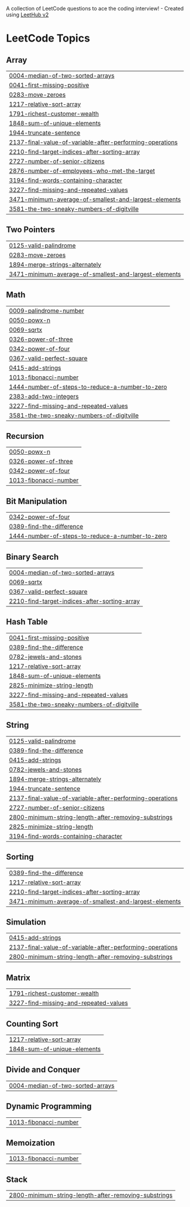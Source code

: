 A collection of LeetCode questions to ace the coding interview! - Created using [LeetHub v2](https://github.com/arunbhardwaj/LeetHub-2.0)
<!---LeetCode Topics Start-->
# LeetCode Topics
## Array
|  |
| ------- |
| [0004-median-of-two-sorted-arrays](https://github.com/Murshidmuhammedp/Leet_Codes/tree/master/0004-median-of-two-sorted-arrays) |
| [0041-first-missing-positive](https://github.com/Murshidmuhammedp/Leet_Codes/tree/master/0041-first-missing-positive) |
| [0283-move-zeroes](https://github.com/Murshidmuhammedp/Leet_Codes/tree/master/0283-move-zeroes) |
| [1217-relative-sort-array](https://github.com/Murshidmuhammedp/Leet_Codes/tree/master/1217-relative-sort-array) |
| [1791-richest-customer-wealth](https://github.com/Murshidmuhammedp/Leet_Codes/tree/master/1791-richest-customer-wealth) |
| [1848-sum-of-unique-elements](https://github.com/Murshidmuhammedp/Leet_Codes/tree/master/1848-sum-of-unique-elements) |
| [1944-truncate-sentence](https://github.com/Murshidmuhammedp/Leet_Codes/tree/master/1944-truncate-sentence) |
| [2137-final-value-of-variable-after-performing-operations](https://github.com/Murshidmuhammedp/Leet_Codes/tree/master/2137-final-value-of-variable-after-performing-operations) |
| [2210-find-target-indices-after-sorting-array](https://github.com/Murshidmuhammedp/Leet_Codes/tree/master/2210-find-target-indices-after-sorting-array) |
| [2727-number-of-senior-citizens](https://github.com/Murshidmuhammedp/Leet_Codes/tree/master/2727-number-of-senior-citizens) |
| [2876-number-of-employees-who-met-the-target](https://github.com/Murshidmuhammedp/Leet_Codes/tree/master/2876-number-of-employees-who-met-the-target) |
| [3194-find-words-containing-character](https://github.com/Murshidmuhammedp/Leet_Codes/tree/master/3194-find-words-containing-character) |
| [3227-find-missing-and-repeated-values](https://github.com/Murshidmuhammedp/Leet_Codes/tree/master/3227-find-missing-and-repeated-values) |
| [3471-minimum-average-of-smallest-and-largest-elements](https://github.com/Murshidmuhammedp/Leet_Codes/tree/master/3471-minimum-average-of-smallest-and-largest-elements) |
| [3581-the-two-sneaky-numbers-of-digitville](https://github.com/Murshidmuhammedp/Leet_Codes/tree/master/3581-the-two-sneaky-numbers-of-digitville) |
## Two Pointers
|  |
| ------- |
| [0125-valid-palindrome](https://github.com/Murshidmuhammedp/Leet_Codes/tree/master/0125-valid-palindrome) |
| [0283-move-zeroes](https://github.com/Murshidmuhammedp/Leet_Codes/tree/master/0283-move-zeroes) |
| [1894-merge-strings-alternately](https://github.com/Murshidmuhammedp/Leet_Codes/tree/master/1894-merge-strings-alternately) |
| [3471-minimum-average-of-smallest-and-largest-elements](https://github.com/Murshidmuhammedp/Leet_Codes/tree/master/3471-minimum-average-of-smallest-and-largest-elements) |
## Math
|  |
| ------- |
| [0009-palindrome-number](https://github.com/Murshidmuhammedp/Leet_Codes/tree/master/0009-palindrome-number) |
| [0050-powx-n](https://github.com/Murshidmuhammedp/Leet_Codes/tree/master/0050-powx-n) |
| [0069-sqrtx](https://github.com/Murshidmuhammedp/Leet_Codes/tree/master/0069-sqrtx) |
| [0326-power-of-three](https://github.com/Murshidmuhammedp/Leet_Codes/tree/master/0326-power-of-three) |
| [0342-power-of-four](https://github.com/Murshidmuhammedp/Leet_Codes/tree/master/0342-power-of-four) |
| [0367-valid-perfect-square](https://github.com/Murshidmuhammedp/Leet_Codes/tree/master/0367-valid-perfect-square) |
| [0415-add-strings](https://github.com/Murshidmuhammedp/Leet_Codes/tree/master/0415-add-strings) |
| [1013-fibonacci-number](https://github.com/Murshidmuhammedp/Leet_Codes/tree/master/1013-fibonacci-number) |
| [1444-number-of-steps-to-reduce-a-number-to-zero](https://github.com/Murshidmuhammedp/Leet_Codes/tree/master/1444-number-of-steps-to-reduce-a-number-to-zero) |
| [2383-add-two-integers](https://github.com/Murshidmuhammedp/Leet_Codes/tree/master/2383-add-two-integers) |
| [3227-find-missing-and-repeated-values](https://github.com/Murshidmuhammedp/Leet_Codes/tree/master/3227-find-missing-and-repeated-values) |
| [3581-the-two-sneaky-numbers-of-digitville](https://github.com/Murshidmuhammedp/Leet_Codes/tree/master/3581-the-two-sneaky-numbers-of-digitville) |
## Recursion
|  |
| ------- |
| [0050-powx-n](https://github.com/Murshidmuhammedp/Leet_Codes/tree/master/0050-powx-n) |
| [0326-power-of-three](https://github.com/Murshidmuhammedp/Leet_Codes/tree/master/0326-power-of-three) |
| [0342-power-of-four](https://github.com/Murshidmuhammedp/Leet_Codes/tree/master/0342-power-of-four) |
| [1013-fibonacci-number](https://github.com/Murshidmuhammedp/Leet_Codes/tree/master/1013-fibonacci-number) |
## Bit Manipulation
|  |
| ------- |
| [0342-power-of-four](https://github.com/Murshidmuhammedp/Leet_Codes/tree/master/0342-power-of-four) |
| [0389-find-the-difference](https://github.com/Murshidmuhammedp/Leet_Codes/tree/master/0389-find-the-difference) |
| [1444-number-of-steps-to-reduce-a-number-to-zero](https://github.com/Murshidmuhammedp/Leet_Codes/tree/master/1444-number-of-steps-to-reduce-a-number-to-zero) |
## Binary Search
|  |
| ------- |
| [0004-median-of-two-sorted-arrays](https://github.com/Murshidmuhammedp/Leet_Codes/tree/master/0004-median-of-two-sorted-arrays) |
| [0069-sqrtx](https://github.com/Murshidmuhammedp/Leet_Codes/tree/master/0069-sqrtx) |
| [0367-valid-perfect-square](https://github.com/Murshidmuhammedp/Leet_Codes/tree/master/0367-valid-perfect-square) |
| [2210-find-target-indices-after-sorting-array](https://github.com/Murshidmuhammedp/Leet_Codes/tree/master/2210-find-target-indices-after-sorting-array) |
## Hash Table
|  |
| ------- |
| [0041-first-missing-positive](https://github.com/Murshidmuhammedp/Leet_Codes/tree/master/0041-first-missing-positive) |
| [0389-find-the-difference](https://github.com/Murshidmuhammedp/Leet_Codes/tree/master/0389-find-the-difference) |
| [0782-jewels-and-stones](https://github.com/Murshidmuhammedp/Leet_Codes/tree/master/0782-jewels-and-stones) |
| [1217-relative-sort-array](https://github.com/Murshidmuhammedp/Leet_Codes/tree/master/1217-relative-sort-array) |
| [1848-sum-of-unique-elements](https://github.com/Murshidmuhammedp/Leet_Codes/tree/master/1848-sum-of-unique-elements) |
| [2825-minimize-string-length](https://github.com/Murshidmuhammedp/Leet_Codes/tree/master/2825-minimize-string-length) |
| [3227-find-missing-and-repeated-values](https://github.com/Murshidmuhammedp/Leet_Codes/tree/master/3227-find-missing-and-repeated-values) |
| [3581-the-two-sneaky-numbers-of-digitville](https://github.com/Murshidmuhammedp/Leet_Codes/tree/master/3581-the-two-sneaky-numbers-of-digitville) |
## String
|  |
| ------- |
| [0125-valid-palindrome](https://github.com/Murshidmuhammedp/Leet_Codes/tree/master/0125-valid-palindrome) |
| [0389-find-the-difference](https://github.com/Murshidmuhammedp/Leet_Codes/tree/master/0389-find-the-difference) |
| [0415-add-strings](https://github.com/Murshidmuhammedp/Leet_Codes/tree/master/0415-add-strings) |
| [0782-jewels-and-stones](https://github.com/Murshidmuhammedp/Leet_Codes/tree/master/0782-jewels-and-stones) |
| [1894-merge-strings-alternately](https://github.com/Murshidmuhammedp/Leet_Codes/tree/master/1894-merge-strings-alternately) |
| [1944-truncate-sentence](https://github.com/Murshidmuhammedp/Leet_Codes/tree/master/1944-truncate-sentence) |
| [2137-final-value-of-variable-after-performing-operations](https://github.com/Murshidmuhammedp/Leet_Codes/tree/master/2137-final-value-of-variable-after-performing-operations) |
| [2727-number-of-senior-citizens](https://github.com/Murshidmuhammedp/Leet_Codes/tree/master/2727-number-of-senior-citizens) |
| [2800-minimum-string-length-after-removing-substrings](https://github.com/Murshidmuhammedp/Leet_Codes/tree/master/2800-minimum-string-length-after-removing-substrings) |
| [2825-minimize-string-length](https://github.com/Murshidmuhammedp/Leet_Codes/tree/master/2825-minimize-string-length) |
| [3194-find-words-containing-character](https://github.com/Murshidmuhammedp/Leet_Codes/tree/master/3194-find-words-containing-character) |
## Sorting
|  |
| ------- |
| [0389-find-the-difference](https://github.com/Murshidmuhammedp/Leet_Codes/tree/master/0389-find-the-difference) |
| [1217-relative-sort-array](https://github.com/Murshidmuhammedp/Leet_Codes/tree/master/1217-relative-sort-array) |
| [2210-find-target-indices-after-sorting-array](https://github.com/Murshidmuhammedp/Leet_Codes/tree/master/2210-find-target-indices-after-sorting-array) |
| [3471-minimum-average-of-smallest-and-largest-elements](https://github.com/Murshidmuhammedp/Leet_Codes/tree/master/3471-minimum-average-of-smallest-and-largest-elements) |
## Simulation
|  |
| ------- |
| [0415-add-strings](https://github.com/Murshidmuhammedp/Leet_Codes/tree/master/0415-add-strings) |
| [2137-final-value-of-variable-after-performing-operations](https://github.com/Murshidmuhammedp/Leet_Codes/tree/master/2137-final-value-of-variable-after-performing-operations) |
| [2800-minimum-string-length-after-removing-substrings](https://github.com/Murshidmuhammedp/Leet_Codes/tree/master/2800-minimum-string-length-after-removing-substrings) |
## Matrix
|  |
| ------- |
| [1791-richest-customer-wealth](https://github.com/Murshidmuhammedp/Leet_Codes/tree/master/1791-richest-customer-wealth) |
| [3227-find-missing-and-repeated-values](https://github.com/Murshidmuhammedp/Leet_Codes/tree/master/3227-find-missing-and-repeated-values) |
## Counting Sort
|  |
| ------- |
| [1217-relative-sort-array](https://github.com/Murshidmuhammedp/Leet_Codes/tree/master/1217-relative-sort-array) |
| [1848-sum-of-unique-elements](https://github.com/Murshidmuhammedp/Leet_Codes/tree/master/1848-sum-of-unique-elements) |
## Divide and Conquer
|  |
| ------- |
| [0004-median-of-two-sorted-arrays](https://github.com/Murshidmuhammedp/Leet_Codes/tree/master/0004-median-of-two-sorted-arrays) |
## Dynamic Programming
|  |
| ------- |
| [1013-fibonacci-number](https://github.com/Murshidmuhammedp/Leet_Codes/tree/master/1013-fibonacci-number) |
## Memoization
|  |
| ------- |
| [1013-fibonacci-number](https://github.com/Murshidmuhammedp/Leet_Codes/tree/master/1013-fibonacci-number) |
## Stack
|  |
| ------- |
| [2800-minimum-string-length-after-removing-substrings](https://github.com/Murshidmuhammedp/Leet_Codes/tree/master/2800-minimum-string-length-after-removing-substrings) |
<!---LeetCode Topics End-->